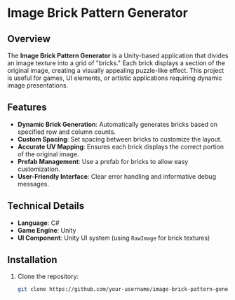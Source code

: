 # Image Brick Pattern Generator

## Overview
The **Image Brick Pattern Generator** is a Unity-based application that divides an image texture into a grid of "bricks." Each brick displays a section of the original image, creating a visually appealing puzzle-like effect. This project is useful for games, UI elements, or artistic applications requiring dynamic image presentations.

## Features
- **Dynamic Brick Generation**: Automatically generates bricks based on specified row and column counts.
- **Custom Spacing**: Set spacing between bricks to customize the layout.
- **Accurate UV Mapping**: Ensures each brick displays the correct portion of the original image.
- **Prefab Management**: Use a prefab for bricks to allow easy customization.
- **User-Friendly Interface**: Clear error handling and informative debug messages.

## Technical Details
- **Language**: C#
- **Game Engine**: Unity
- **UI Component**: Unity UI system (using `RawImage` for brick textures)

## Installation
1. Clone the repository:
   ```bash
   git clone https://github.com/your-username/image-brick-pattern-generator.git
